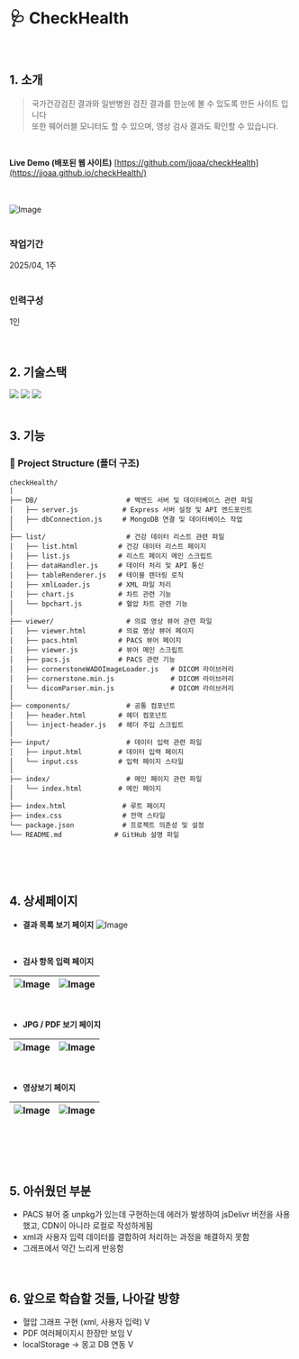 # 🩺 CheckHealth 
<br />  

## 1. 소개
> 국가건강검진 결과와 일반병원 검진 결과를 한눈에 볼 수 있도록 만든 사이트 입니다 \
> 또한 웨어러블 모니터도 할 수 있으며, 영상 검사 결과도 확인할 수 있습니다.  

<br />

**Live Demo (배포된 웹 사이트)**
[https://github.com/jjoaa/checkHealth](https://jjoaa.github.io/checkHealth/)

<br /> <br />
![Image](https://github.com/user-attachments/assets/df561aac-8d5c-456e-bde3-c9df9cfab227)
<br /> <br />

### 작업기간
2025/04, 1주
<br /><br />

### 인력구성
1인
<br /><br /><br />

## 2. 기술스택

<img src="https://img.shields.io/badge/JavaScript-F7DF1E?style=for-the-badge&logo=JavaScript&logoColor=black"> <img src="https://img.shields.io/badge/html5-E34F26?style=for-the-badge&logo=html5&logoColor=white">  <img src="https://img.shields.io/badge/css3-1572B6?style=for-the-badge&logo=css3&logoColor=white"><br /><br /> 

## 3. 기능
### 📂 Project Structure (폴더 구조)
```
checkHealth/
|
├── DB/                      # 백엔드 서버 및 데이터베이스 관련 파일
│   ├── server.js           # Express 서버 설정 및 API 엔드포인트
│   ├── dbConnection.js     # MongoDB 연결 및 데이터베이스 작업
│
├── list/                    # 건강 데이터 리스트 관련 파일
│   ├── list.html          # 건강 데이터 리스트 페이지
│   ├── list.js            # 리스트 페이지 메인 스크립트
│   ├── dataHandler.js     # 데이터 처리 및 API 통신
│   ├── tableRenderer.js   # 테이블 렌더링 로직
│   ├── xmlLoader.js       # XML 파일 처리
│   ├── chart.js           # 차트 관련 기능
│   └── bpchart.js         # 혈압 차트 관련 기능
│
├── viewer/                  # 의료 영상 뷰어 관련 파일
│   ├── viewer.html        # 의료 영상 뷰어 페이지
│   ├── pacs.html          # PACS 뷰어 페이지
│   ├── viewer.js          # 뷰어 메인 스크립트
│   ├── pacs.js            # PACS 관련 기능
│   ├── cornerstoneWADOImageLoader.js   # DICOM 라이브러리 
│   ├── cornerstone.min.js              # DICOM 라이브러리
│   └── dicomParser.min.js              # DICOM 라이브러리    
│
├── components/              # 공통 컴포넌트
│   ├── header.html        # 헤더 컴포넌트
│   └── inject-header.js   # 헤더 주입 스크립트
│
├── input/                   # 데이터 입력 관련 파일
│   ├── input.html         # 데이터 입력 페이지
│   └── input.css          # 입력 페이지 스타일
│
├── index/                   # 메인 페이지 관련 파일
│   └── index.html         # 메인 페이지
│
├── index.html              # 루트 페이지
├── index.css               # 전역 스타일
└── package.json            # 프로젝트 의존성 및 설정
└── README.md             # GitHub 설명 파일
```
<br /><br /><br />

## 4. 상세페이지 
- **결과 목록 보기 페이지**
  ![Image](https://github.com/user-attachments/assets/b22ab38c-0e13-47b2-935d-285f45fb1279)
<br />

- **검사 항목 입력 페이지**

| ![Image](https://github.com/user-attachments/assets/41bf29ba-620b-455c-bda0-070a6f31a110)  | ![Image](https://github.com/user-attachments/assets/38cd8e15-cd5f-46fe-a94d-7128251f5acf)   |
| ---------------------------------------- | ----------------------------------------- |
<br />

- **JPG / PDF 보기 페이지**

| ![Image](https://github.com/user-attachments/assets/f98a6979-3036-4e75-ae27-b018e6d03269)  | ![Image](https://github.com/user-attachments/assets/03118e26-19a8-463b-bdbe-ef02f55b336f)   |
| ---------------------------------------- | ----------------------------------------- |
<br />  

- **영상보기 페이지**

| ![Image](https://github.com/user-attachments/assets/1631b0eb-13f7-4f19-9223-549158dac287)  | ![Image](https://github.com/user-attachments/assets/14548f12-a5d7-491c-a828-dff8f62efe07)   |
| ---------------------------------------- | ----------------------------------------- |

<br /><br /> <br /> <br /> 


## 5. 아쉬웠던 부분
- PACS 뷰어 중 unpkg가 있는데 구현하는데 에러가 발생하여 jsDelivr 버전을 사용했고, CDN이 아니라 로컬로 작성하게됨
- xml과 사용자 입력 데이터를 결합하여 처리하는 과정을 해결하지 못함  
- 그래프에서 약간 느리게 반응함 
<br /><br /> <br /> 

## 6. 앞으로 학습할 것들, 나아갈 방향
- 혈압 그래프 구현 (xml, 사용자 입력) V
- PDF 여러페이지시 한장만 보임  V
- localStorage -> 몽고 DB 연동 V
<br /><br /> <br /> 
